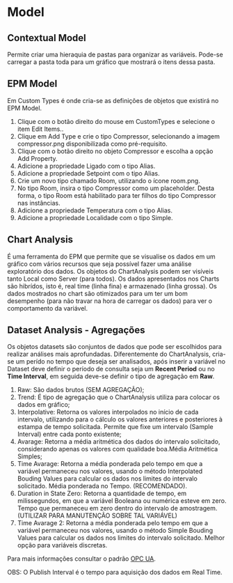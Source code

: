 # Model

## Contextual Model

Permite criar uma hieraquia de pastas para organizar as variáveis. Pode-se carregar a pasta toda para um gráfico que mostrará o itens dessa pasta.

## EPM Model

Em Custom Types é onde cria-se as definições de objetos que existirá no EPM Model.

1. Clique com o botão direito do mouse em CustomTypes e selecione o item Edit Items..
2. Clique em Add Type e crie o tipo Compressor, selecionando a imagem compressor.png
disponibilizada como pré-requisito.
3. Clique com o botão direito no objeto Compressor e escolha a opção Add Property.
4. Adicione a propriedade Ligado com o tipo Alias.
5. Adicione a propriedade Setpoint com o tipo Alias.
6. Crie um novo tipo chamado Room, utilizando o ícone room.png.
7. No tipo Room, insira o tipo Compressor como um placeholder. Desta forma, o tipo Room
está habilitado para ter filhos do tipo Compressor nas instâncias.
8. Adicione a propriedade Temperatura com o tipo Alias.
9. Adicione a propriedade Localidade com o tipo Simple.

## Chart Analysis

É uma ferramenta do EPM que permite que se visualise os dados em um gráfico com vários recursos que seja possível fazer uma análise exploratório dos dados. Os objetos do ChartAnalysis podem ser visíveis tanto Local como Server (para todos). Os dados apresentados nos Charts são hibrídos, isto é, real time (linha fina) e armazenado (linha grossa). Os dados mostrados no chart são otimizados para um ter um bom desempenho (para não travar na hora de carregar os dados) para ver o comportamento da variável.

## Dataset Analysis - Agregações

Os objetos datasets são conjuntos de dados que pode ser escolhidos para realizar análises mais aprofundadas. Diferentemente do ChartAnalysis, cria-se um perído no tempo que deseja ser analisados, após inserir a variável no Dataset deve definir o período de consulta seja um **Recent Period** ou no **Time Interval**, em seguida deve-se definir o tipo de agregação em **Raw**.



1. Raw:  São dados brutos (SEM AGREGAÇÃO);
2. Trend: É tipo de agregação que o ChartAnalysis utiliza para colocar os dados em gráfico;
3. Interpolative: Retorna os valores interpolados no início de cada intervalo, utilizando para o cálculo
os valores anteriores e posteriores à estampa de tempo solicitada. Permite que fixe um intervalo (Sample Interval) entre cada ponto existente;
4. Avarage: Retorna a média aritmética dos dados do intervalo solicitado, considerando apenas
os valores com qualidade boa.Média Aritmética Simples;
5. Time Avarage: Retorna a média ponderada pelo tempo em que a variável permaneceu nos valores,
usando o método Interpolated Bouding Values para calcular os dados nos limites
do intervalo solicitado. Média ponderada no Tempo. (RECOMENDADO).
6. Duration in State Zero: Retorna a quantidade de tempo, em milissegundos, em que a variável Booleana ou
numérica esteve em zero. Tempo que permaneceu em zero dentro do intervalo de amostragem. (UTILIZAR PARA MANUTENÇÃO SOBRE TAL VARIÁVEL)
7. Time Avarage 2: Retorna a média ponderada pelo tempo em que a variável permaneceu nos valores,
usando o método Simple Bouding Values para calcular os dados nos limites do
intervalo solicitado. Melhor opção para variáveis discretas.

Para mais informações consultar o padrão [OPC UA](https://reference.opcfoundation.org/v104/Core/docs/Part13/5.4.3/).

OBS: O Publish Interval é o tempo para aquisição dos dados em Real Time.





